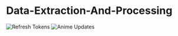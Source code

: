 # Data-Extraction-And-Processing  
![Refresh Tokens](https://github.com/AnimeTrackerr/Data-Extraction-And-Processing/actions/workflows/refreshTokens.yaml/badge.svg) ![Anime Updates](https://github.com/AnimeTrackerr/Data-Extraction-And-Processing/actions/workflows/watchFile.yaml/badge.svg)
